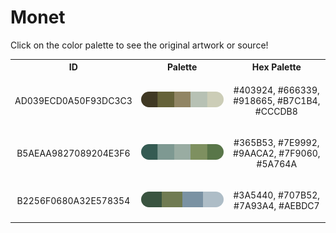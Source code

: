
<!DOCTYPE html>
<html><body>
<h1>Monet</h1>
<p>Click on the color palette to see the original artwork or source!</p>
<table style="width:100%">
<tr><th style="text-align: center; vertical-align: middle;">ID</th><th style="text-align: center; vertical-align: middle;">Palette</th><th style="text-align: center; vertical-align: middle;">Hex Palette</th></tr>
<tr><td style="text-align: center; vertical-align: middle;"><p style="font-size:14px">AD039ECD0A50F93DC3C3</p></td> <td style="text-align: center; vertical-align: middle;"><a href=https://www.nga.gov/collection/art-object-page.52186.html style="font-size:14px"><img style="border-radius: 14px;" src="../media/swatches/AD039ECD0A50F93DC3C3.png" height="25"></a></td> <td style="text-align: center; vertical-align: middle;"><p style="font-size:14px">#403924, #666339, #918665, #B7C1B4, #CCCDB8</p></td></tr>
<tr><td style="text-align: center; vertical-align: middle;"><p style="font-size:14px">B5AEAA9827089204E3F6</p></td> <td style="text-align: center; vertical-align: middle;"><a href=https://www.nga.gov/collection/art-object-page.46652.html style="font-size:14px"><img style="border-radius: 14px;" src="../media/swatches/B5AEAA9827089204E3F6.png" height="25"></a></td> <td style="text-align: center; vertical-align: middle;"><p style="font-size:14px">#365B53, #7E9992, #9AACA2, #7F9060, #5A764A</p></td></tr>
<tr><td style="text-align: center; vertical-align: middle;"><p style="font-size:14px">B2256F0680A32E578354</p></td> <td style="text-align: center; vertical-align: middle;"><a href=https://www.nga.gov/collection/art-object-page.61379.html style="font-size:14px"><img style="border-radius: 14px;" src="../media/swatches/B2256F0680A32E578354.png" height="25"></a></td> <td style="text-align: center; vertical-align: middle;"><p style="font-size:14px">#3A5440, #707B52, #7A93A4, #AEBDC7</p></td></tr>
</table>
</body></html>
